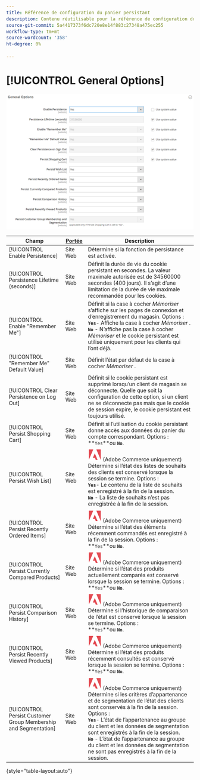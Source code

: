```yaml
---
title: Référence de configuration du panier persistant
description: Contenu réutilisable pour la référence de configuration du panier persistant.
source-git-commit: 5a4417373f6dc720e8e14f883c27348a475ec255
workflow-type: tm+mt
source-wordcount: '358'
ht-degree: 0%

---
```



# [!UICONTROL General Options]

![Options générales](/help/configuration-reference/customers/assets/persistent-shopping-cart-general.png)<!-- zoom -->

<!-- [General Options](https://experienceleague.adobe.com/en/docs/commerce-admin/stores-sales/point-of-purchase/cart/cart-persistent#configure-a-persistent-cart) -->

| Champ | [Portée](/help/getting-started/websites-stores-views.md#scope-settings) | Description |
|--- |------------------------------------------------------------------------|--- |
| [!UICONTROL Enable Persistence] | Site Web | Détermine si la fonction de persistance est activée. |
| [!UICONTROL Persistence Lifetime (seconds)] | Site Web | Définit la durée de vie du cookie persistant en secondes. La valeur maximale autorisée est de 34560000 secondes (400 jours). Il s’agit d’une limitation de la durée de vie maximale recommandée pour les cookies. |
| [!UICONTROL Enable "Remember Me"] | Site Web | Définit si la case à cocher _Mémoriser_ s’affiche sur les pages de connexion et d’enregistrement du magasin. Options : <br/>**`Yes`**- Affiche la case à cocher _Mémoriser_ .<br/>**`No`** - N’affiche pas la case à cocher _Mémoriser_ et le cookie persistant est utilisé uniquement pour les clients qui l’ont déjà. |
| [!UICONTROL "Remember Me" Default Value] | Site Web | Définit l’état par défaut de la case à cocher _Mémoriser_ . |
| [!UICONTROL Clear Persistence on Log Out] | Site Web | Définit si le cookie persistant est supprimé lorsqu’un client de magasin se déconnecte. Quelle que soit la configuration de cette option, si un client ne se déconnecte pas mais que le cookie de session expire, le cookie persistant est toujours utilisé. |
| [!UICONTROL Persist Shopping Cart] | Site Web | Définit si l’utilisation du cookie persistant donne accès aux données du panier du compte correspondant. Options : <br/>**`Yes`**ou **`No`**. |
| [!UICONTROL Persist Wish List] | Site Web | ![Adobe Commerce](/help/assets/adobe-logo.svg) (Adobe Commerce uniquement) Détermine si l’état des listes de souhaits des clients est conservé lorsque la session se termine. Options : <br/>**`Yes`**- Le contenu de la liste de souhaits est enregistré à la fin de la session.<br/>**`No`** - La liste de souhaits n’est pas enregistrée à la fin de la session. |
| [!UICONTROL Persist Recently Ordered Items] | Site Web | ![Adobe Commerce](/help/assets/adobe-logo.svg) (Adobe Commerce uniquement) Détermine si l’état des éléments récemment commandés est enregistré à la fin de la session. Options : <br/>**`Yes`**ou **`No`**. |
| [!UICONTROL Persist Currently Compared Products] | Site Web | ![Adobe Commerce](/help/assets/adobe-logo.svg) (Adobe Commerce uniquement) Détermine si l’état des produits actuellement comparés est conservé lorsque la session se termine. Options : <br/>**`Yes`**ou **`No`**. |
| [!UICONTROL Persist Comparison History] | Site Web | ![Adobe Commerce](/help/assets/adobe-logo.svg) (Adobe Commerce uniquement) Détermine si l’historique de comparaison de l’état est conservé lorsque la session se termine. Options : <br/>**`Yes`**ou **`No`**. |
| [!UICONTROL Persist Recently Viewed Products] | Site Web | ![Adobe Commerce](/help/assets/adobe-logo.svg) (Adobe Commerce uniquement) Détermine si l’état des produits récemment consultés est conservé lorsque la session se termine. Options : <br/>**`Yes`**ou **`No`**. |
| [!UICONTROL Persist Customer Group Membership and Segmentation] | Site Web | ![Adobe Commerce](/help/assets/adobe-logo.svg) (Adobe Commerce uniquement) Détermine si les critères d’appartenance et de segmentation de l’état des clients sont conservés à la fin de la session. Options : <br/>**`Yes`**- L’état de l’appartenance au groupe du client et les données de segmentation sont enregistrés à la fin de la session.<br/>**`No`** - L’état de l’appartenance au groupe du client et les données de segmentation ne sont pas enregistrés à la fin de la session. |

{style="table-layout:auto"}
